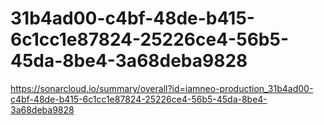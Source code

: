 # 31b4ad00-c4bf-48de-b415-6c1cc1e87824-25226ce4-56b5-45da-8be4-3a68deba9828
https://sonarcloud.io/summary/overall?id=iamneo-production_31b4ad00-c4bf-48de-b415-6c1cc1e87824-25226ce4-56b5-45da-8be4-3a68deba9828
